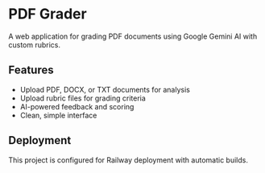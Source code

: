 # PDF Grader

A web application for grading PDF documents using Google Gemini AI with custom rubrics.

## Features
- Upload PDF, DOCX, or TXT documents for analysis
- Upload rubric files for grading criteria
- AI-powered feedback and scoring
- Clean, simple interface

## Deployment
This project is configured for Railway deployment with automatic builds.
